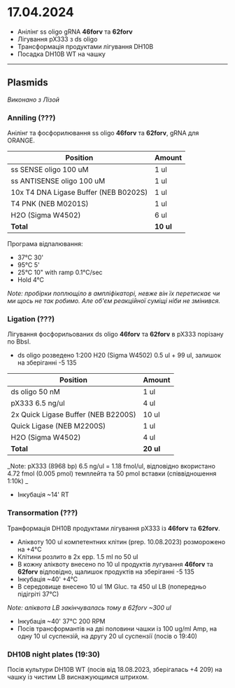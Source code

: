 17.04.2024
========
- Анілінг ss oligo gRNA __46forv__ та __62forv__
- Лігування pX333 з ds oligo
- Трансформація продуктами лігування DH10B
- Посадка DH10B WT на чашку

---
## Plasmids
_Виконано з Лізой_
### Anniling (???)
Анілінг та фосфорилювання ss oligo __46forv__ та __62forv__, gRNA для ORANGE. 

| Position                              | Amount    |
| ------------------------------------- | --------- |
| ss SENSE oligo 100 uM                 | 1 ul      |
| ss ANTISENSE oligo 100 uM             | 1 ul      |
| 10x T4 DNA Ligase Buffer (NEB B0202S) | 1 ul      |
| T4 PNK (NEB M0201S)                   | 1 ul      |
| H2O (Sigma W4502)                     | 6 ul      |
| __Total__                             | __10 ul__ |

Програма відпалювання:

- 37°C 30'
- 95°C 5'
- 25°C 10" with ramp 0.1°C/sec
- Hold 4°C

_Note: пробірки поплющіло в ампліфікаторі, невже він їх перетискає чи ми щось не так робимо. Але об'єм реакційної суміщі ніби не змінився._

### Ligation (???)
Лігування фосфорильованих ds oligo __46forv__ та __62forv__ в pX333 порізану по BbsI.

- ds oligo розведено 1:200 H20 (Sigma W4502) 0.5 ul + 99 ul, залишок на зберіганні -5 135

| Position                            | Amount    |
| ----------------------------------- | --------- |
| ds oligo 50 nM                      | 1 ul      |
| pX333 6.5 ng/ul                     | 4 ul      |
| 2x Quick Ligase Buffer (NEB B2200S) | 10 ul     |
| Quick Ligase (NEB M2200S)           | 1 ul      |
| H2O (Sigma W4502)                   | 4 ul      |
| __Total__                           | __20 ul__ |

_Note: pX333 (8968 bp) 6.5 ng/ul = 1.18 fmol/ul, відповідно вкористано 4.72 fmol (0.005 pmol) темплейта та 50 pmol вставки (співвідношення 1:10k) _

- Інкубація ~14' RT

### Transormation (???)
Транформація DH10B продуктами лігування pX333 із __46forv__ та __62forv__.

- Аліквоту 100 ul компетентних клітин (prep. 10.08.2023) розморожено на +4°C
- Клітини розлито в 2x epp. 1.5 ml по 50 ul
- В кожну аліквоту внесено по 10 ul продуктів лугування  __46forv__ та __62forv__ відповідно, щалишок продуктів на зберіганні -5 135
- Інкубація ~40' +4°C
- В середовище внесено 10 ul 1M Gluc. та 450 ul LB (попередньо підігріті 37°C)

_Note: аліквота LB закінчувалась тому в 62forv ~300 ul_

- Інкубація ~40' 37°C 200 RPM
- Посів трансформантів на дві половини чашки із 100 ug/ml Amp, на одну 10 ul суспензій, на другу 20 ul суспензії (посів о 19:40)

### DH10B night plates (19:30)
Посів культури DH10B WT (посів від 18.08.2023, зберігалась +4 209) на чашку із чистим LB виснажующимся штрихом.
